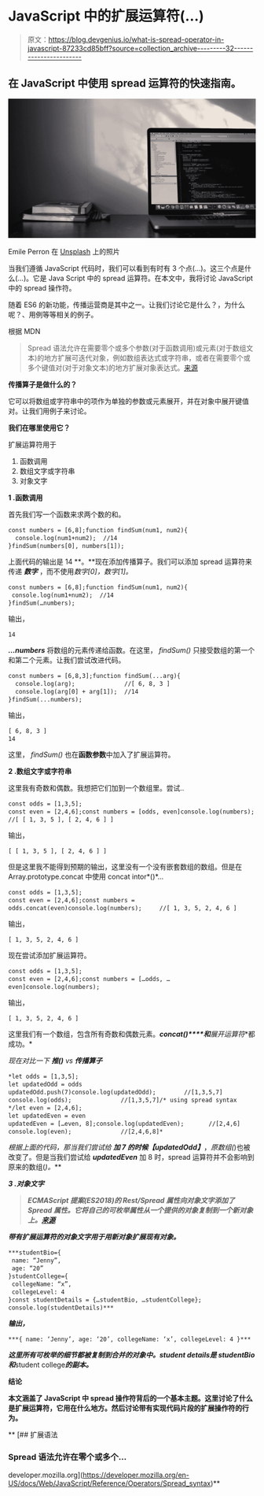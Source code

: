 # JavaScript 中的扩展运算符(…)

> 原文：<https://blog.devgenius.io/what-is-spread-operator-in-javascript-87233cd85bff?source=collection_archive---------32----------------------->

## 在 JavaScript 中使用 spread 运算符的快速指南。

![](img/ba517e064f41c12f691f5b5c886c1ef4.png)

Emile Perron 在 [Unsplash](https://unsplash.com?utm_source=medium&utm_medium=referral) 上的照片

当我们遵循 JavaScript 代码时，我们可以看到有时有 3 个点(…)。这三个点是什么(…)。它是 Java Script 中的 spread 运算符。在本文中，我将讨论 JavaScript 中的 spread 操作符。

随着 ES6 的新功能，传播运营商是其中之一。让我们讨论它是什么？，为什么呢？、用例等等相关的例子。

根据 MDN

> Spread 语法允许在需要零个或多个参数(对于函数调用)或元素(对于数组文本)的地方扩展可迭代对象，例如数组表达式或字符串，或者在需要零个或多个键值对(对于对象文本)的地方扩展对象表达式。[来源](https://developer.mozilla.org/en-US/docs/Web/JavaScript/Reference/Operators/Spread_syntax)

**传播算子是做什么的？**

它可以将数组或字符串中的项作为单独的参数或元素展开，并在对象中展开键值对。让我们用例子来讨论。

**我们在哪里使用它？**

扩展运算符用于

1.  函数调用
2.  数组文字或字符串
3.  对象文字

**1 .函数调用**

首先我们写一个函数来求两个数的和。

```
const numbers = [6,8];function findSum(num1, num2){
  console.log(num1+num2);  //14
}findSum(numbers[0], numbers[1]);
```

上面代码的输出是 14 **。**现在添加传播算子。我们可以添加 spread 运算符来传递 ***数字*** ，而不使用*数字[0]，数字[1]。*

```
const numbers = [6,8];function findSum(num1, num2){
 console.log(num1+num2);  //14
}findSum(…numbers);
```

输出，

```
14
```

***…numbers*** 将数组的元素传递给函数。在这里， *findSum()* 只接受数组的第一个和第二个元素。让我们尝试改进代码。

```
const numbers = [6,8,3];function findSum(...arg){
  console.log(arg);              //[ 6, 8, 3 ]               
  console.log(arg[0] + arg[1]);  //14
}findSum(...numbers);
```

输出，

```
[ 6, 8, 3 ]
14
```

这里， *findSum()* 也在**函数参数**中加入了扩展运算符。

**2 .数组文字或字符串**

这里我有奇数和偶数。我想把它们加到一个数组里。尝试..

```
const odds = [1,3,5];
const even = [2,4,6];const numbers = [odds, even]console.log(numbers);  //[ [ 1, 3, 5 ], [ 2, 4, 6 ] ]
```

输出，

```
[ [ 1, 3, 5 ], [ 2, 4, 6 ] ]
```

但是这里我不能得到预期的输出，这里没有一个没有嵌套数组的数组。但是在 Array.prototype.concat 中使用 concat intor*()*…

```
const odds = [1,3,5];
const even = [2,4,6];const numbers = odds.concat(even)console.log(numbers);     //[ 1, 3, 5, 2, 4, 6 ]
```

输出，

```
[ 1, 3, 5, 2, 4, 6 ]
```

现在尝试添加扩展运算符。

```
const odds = [1,3,5];
const even = [2,4,6];const numbers = […odds, …even]console.log(numbers);
```

输出，

```
[ 1, 3, 5, 2, 4, 6 ]
```

这里我们有一个数组，包含所有奇数和偶数元素。***concat()****和**展开运算符**都成功。*

*现在对比一下 ***推()*** vs ***传播算子****

```
*let odds = [1,3,5];
let updatedOdd = odds        
updatedOdd.push(7)console.log(updatedOdd);        //[1,3,5,7]
console.log(odds);              //[1,3,5,7]/* using spread syntax */let even = [2,4,6];
let updatedEven = even
updatedEven = […even, 8];console.log(updatedEven);       //[2,4,6]
console.log(even);              //[2,4,6,8]*
```

*根据上面的代码，那当我们尝试给 ***加 7 的时候【updatedOdd】****，*原数组(*)也被改变了。但是当我们尝试给 ***updatedEven*** 加 8 时，spread 运算符并不会影响到原来的数组(*)。***

***3 .对象文字***

> ***ECMAScript 提案(ES2018)的 Rest/Spread 属性向对象文字添加了 Spread 属性。它将自己的可枚举属性从一个提供的对象复制到一个新对象上。[来源](https://developer.mozilla.org/en-US/docs/Web/JavaScript/Reference/Operators/Spread_syntax)***

***带有扩展运算符的对象文字用于用新对象扩展现有对象。***

```
***studentBio={
 name: “Jenny”,
 age: “20”
}studentCollege={
 collegeName: “x”,
 collegeLevel: 4
}const studentDetails = {…studentBio, …studentCollege};
console.log(studentDetails)***
```

***输出，***

```
***{ name: ‘Jenny’, age: ‘20’, collegeName: ‘x’, collegeLevel: 4 }***
```

***这里所有可枚举的细节都被复制到合并的对象中。***student details***是 ***studentBio*** 和***student college***的副本。***

****结论****

**本文涵盖了 JavaScript 中 spread 操作符背后的一个基本主题。这里讨论了什么是扩展运算符，它用在什么地方。然后讨论带有实现代码片段的扩展操作符的行为。**

**[](https://developer.mozilla.org/en-US/docs/Web/JavaScript/Reference/Operators/Spread_syntax) [## 扩展语法

### Spread 语法允许在零个或多个…

developer.mozilla.org](https://developer.mozilla.org/en-US/docs/Web/JavaScript/Reference/Operators/Spread_syntax)**